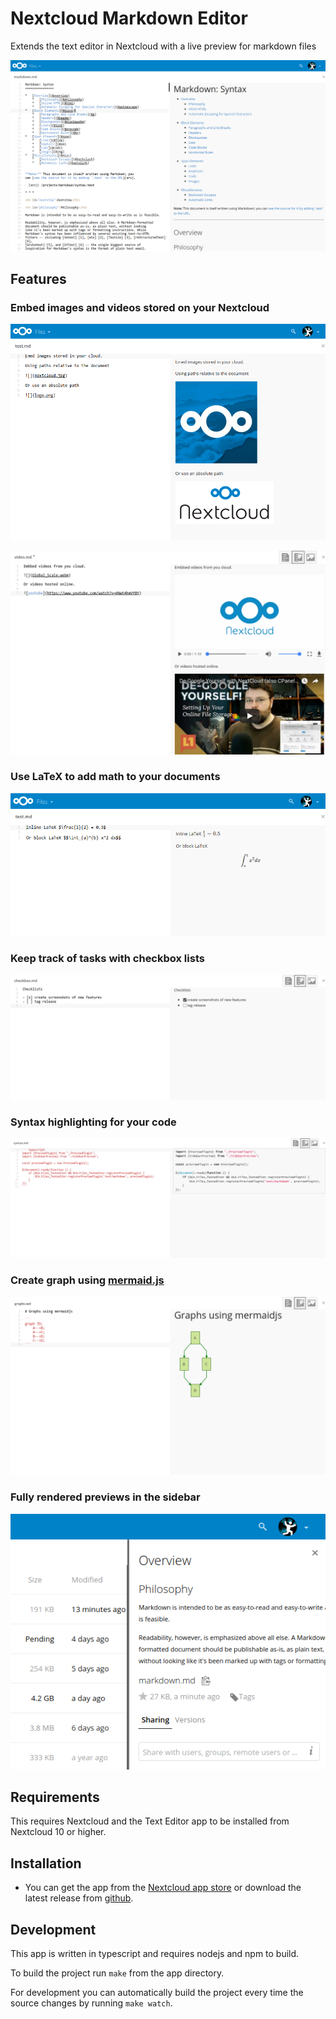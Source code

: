 Nextcloud Markdown Editor
=================

Extends the text editor in Nextcloud with a live preview for markdown files

![Markdown Editor](screenshots/editor.png)

Features
---

### Embed images and videos stored on your Nextcloud

![Embed Images](screenshots/embed.png)

![Embed Videos](screenshots/videos.png)

### Use LaTeX to add math to your documents

![LaTeX math](screenshots/math.png)

### Keep track of tasks with checkbox lists

![Checkbox lists](screenshots/checkboxes.png)

### Syntax highlighting for your code

![Syntax highlighting](screenshots/syntax.png)

### Create graph using [mermaid.js](https://github.com/knsv/mermaid)

![Mermaid.js graphs](screenshots/graph.png)

### Fully rendered previews in the sidebar
 
![Sidebar previews](screenshots/preview.png)

Requirements
---

This requires Nextcloud and the Text Editor app to be installed from Nextcloud 10 or higher.

Installation
---

- You can get the app from the [Nextcloud app store](https://apps.nextcloud.com/apps/files_markdown)
or download the latest release from [github](https://github.com/icewind1991/files_markdown/releases).

Development
---

This app is written in typescript and requires nodejs and npm to build.

To build the project run `make` from the app directory.

For development you can automatically build the project every time
the source changes by running `make watch`.
